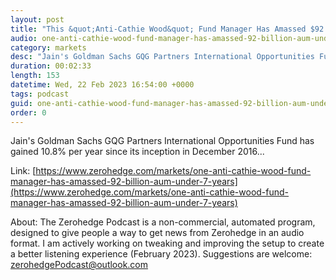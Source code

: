 ```yaml
---
layout: post
title: "This &quot;Anti-Cathie Wood&quot; Fund Manager Has Amassed $92 Billion AUM In Just Under 7 Years"
audio: one-anti-cathie-wood-fund-manager-has-amassed-92-billion-aum-under-7-years-0
category: markets
desc: "Jain's Goldman Sachs GQG Partners International Opportunities Fund has gained 10.8% per year since its inception in December 2016..."
duration: 00:02:33
length: 153
datetime: Wed, 22 Feb 2023 16:54:00 +0000
tags: podcast
guid: one-anti-cathie-wood-fund-manager-has-amassed-92-billion-aum-under-7-years-0
order: 0
---
```

Jain's Goldman Sachs GQG Partners International Opportunities Fund has gained 10.8% per year since its inception in December 2016...

Link: [https://www.zerohedge.com/markets/one-anti-cathie-wood-fund-manager-has-amassed-92-billion-aum-under-7-years](https://www.zerohedge.com/markets/one-anti-cathie-wood-fund-manager-has-amassed-92-billion-aum-under-7-years)

About: The Zerohedge Podcast is a non-commercial, automated program, designed to give people a way to get news from Zerohedge in an audio format.  I am actively working on tweaking and improving the setup to create a better listening experience (February 2023).  Suggestions are welcome: [zerohedgePodcast@outlook.com](mailto:zerohedgePodcast@outlook.com)